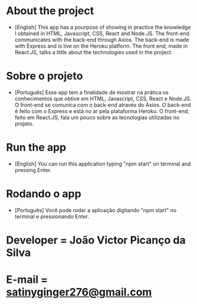 # About the project

- [English] This app  has a pourpose of showing in practice the knowledge I obtained in HTML, Javascript, CSS, React and Node.JS. The front-end communicates with the back-end through Axios. The back-end is made with Express and is live on the Heroku platform. The front end, made in React.JS, talks a little about the technologies used in the project.

# Sobre o projeto

- [Português] Esse app tem a finalidade de mostrar na prática os conhecimentos que obtive em HTML, Javascript, CSS, React e Node.JS. O front-end se comunica com o back-end através do Axios. O back-end é feito com o Express e está no ar pela plataforma Heroku. O front-end, feito em React.JS, fala um pouco sobre as tecnologias utilizadas no projeto.

# Run the app

- [English] You can run this application typing "npm start" on terminal and pressing Enter.

# Rodando o app

- [Português] Você pode rodar a aplicação digitando "npm start" no terminal e pressionando Enter.

# Developer = João Victor Picanço da Silva
# E-mail = satinyginger276@gmail.com